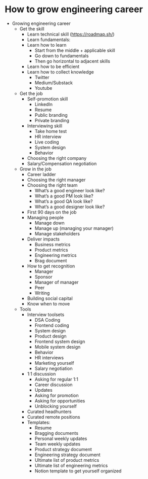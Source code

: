 # How to grow engineering career


- Growing engineering career
  - Get the skill
    - Learn technical skill (https://roadmap.sh/)
    - Learn fundamentals:
    - Learn how to learn
      - Start from the middle + applicable skill
      - Go down to fundamentals
      - Then go horizontal to adjacent skills
    - Learn how to be efficient
    - Learn how to collect knowledge
      - Twitter
      - Medium/Substack
      - Youtube
  - Get the job
    - Self-promotion skill
      - LinkedIn
      - Resume
      - Public branding
      - Private branding
    - Interviewing skill
      - Take home test
      - HR interview
      - Live coding
      - System design
      - Behavior
    - Choosing the right company
    - Salary/Compensation negotiation
  - Grow in the job
    - Career ladder
    - Choosing the right manager
    - Choosing the right team
        - What’s a good engineer look like?
        - What’s a good PM look like?
        - What’s a good QA look like?
        - What’s a good designer look like?
    - First 90 days on the job
    - Managing people
      - Manage down
      - Manage up (managing your manager)
      - Manage stakeholders
    - Deliver impacts
      - Business metrics
      - Product metrics
      - Engineering metrics
      - Brag document
    - How to get recognition
      - Manager
      - Sponsor
      - Manager of manager
      - Peer
      - Writing
    - Building social capital
    - Know when to move
  - Tools
    - Interview toolsets
      - DSA Coding
      - Frontend coding
      - System design
      - Product design
      - Frontend system design
      - Mobile system design
      - Behavior
      - HR interviews
      - Marketing yourself
      - Salary negotiation
    - 1:1 discussion
        - Asking for regular 1:1
        - Career discussion
        - Updates
        - Asking for promotion
        - Asking for opportunities
        - Unblocking yourself
    - Curated headhunters
    - Curated remote positions
    - Templates:
        - Resume
        - Bragging documents
        - Personal weekly updates
        - Team weekly updates
        - Product strategy document
        - Engineering strategy document
        - Ultimate list of  product metrics
        - Ultimate list of engineering metrics
        - Notion template to get yourself organized
